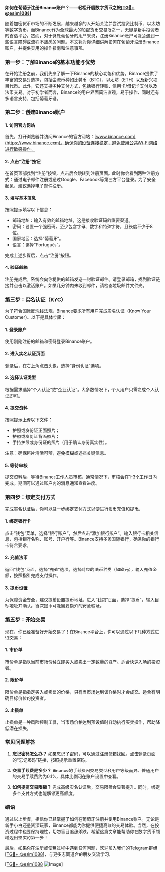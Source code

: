 **如何在葡萄牙注册Binance账户？——轻松开启数字货币之旅[[TG💪+ @esim1088](https://t.me/s/esim1088)]**

随着加密货币市场的不断发展，越来越多的人开始关注并尝试投资比特币、以太坊等数字货币。而Binance作为全球最大的加密货币交易所之一，无疑是新手投资者的首选平台。然而，对于身处葡萄牙的用户来说，注册Binance账户可能会遇到一些语言障碍或流程不熟悉的问题。本文将为你详细讲解如何在葡萄牙注册Binance账户，并提供实用的操作指南和注意事项。

### **第一步：了解Binance的基本功能与优势**

在开始注册之前，我们先来了解一下Binance的核心功能和优势。Binance提供了丰富的交易对选择，包括主流币种如比特币（BTC）、以太坊（ETH）以及新兴项目代币。此外，它还支持多种支付方式，包括银行转账、信用卡/借记卡支付以及法币交易。对于初学者而言，Binance的用户界面简洁直观，易于操作，同时还有多语言支持，包括葡萄牙语。

### **第二步：创建Binance账户**

#### **1. 访问官方网站**
首先，打开浏览器并访问Binance的官方网站：[www.binance.com](https://www.binance.com)。确保你的设备连接稳定，避免使用公共Wi-Fi网络进行敏感操作。

#### **2. 点击“注册”按钮**
在首页顶部找到“注册”按钮，点击后会跳转到注册页面。此时你会看到两种注册方式：通过电子邮件注册或通过Google、Facebook等第三方平台登录。为了安全起见，建议选择电子邮件注册。

#### **3. 填写基本信息**
按照提示填写以下信息：
- 邮箱地址：输入有效的邮箱地址，这是接收验证码的重要渠道。
- 密码：设置一个强密码，至少包含字母、数字和特殊字符，且长度不少于8位。
- 国家地区：选择“葡萄牙”。
- 语言：选择“Português”。

完成上述步骤后，点击“注册”按钮。

#### **4. 验证邮箱**
注册完成后，系统会向你提供的邮箱发送一封验证邮件。请登录邮箱，找到验证链接并点击以激活账户。如果几分钟内未收到邮件，请检查垃圾邮件文件夹。

### **第三步：实名认证（KYC）**

为了符合国际反洗钱法规，Binance要求所有用户完成实名认证（Know Your Customer）。以下是具体步骤：

#### **1. 登录账户**
使用刚刚注册的邮箱和密码登录Binance账户。

#### **2. 进入实名认证页面**
登录后，在右上角点击头像，选择“身份认证”选项。

#### **3. 选择认证类型**
根据需求选择“个人认证”或“企业认证”。大多数情况下，个人用户只需完成个人认证即可。

#### **4. 提交资料**
按照提示上传以下文件：
- 护照或身份证正面照片；
- 护照或身份证背面照片；
- 手持护照或身份证的照片（用于确认身份真实性）。

注意：确保照片清晰可辨，避免模糊或遮挡关键信息。

#### **5. 等待审核**
提交资料后，等待Binance工作人员审核。通常情况下，审核会在1-3个工作日内完成。期间可以通过账户内的消息通知查看进度。

### **第四步：绑定支付方式**

完成实名认证后，你可以进一步绑定支付方式以便进行法币充值和提币。

#### **1. 绑定银行卡**
点击“钱包”菜单，选择“银行账户”，然后点击“添加银行账户”。输入银行卡相关信息，包括银行名称、账号、开户行等。Binance支持多家国际银行，确保你的银行卡符合要求。

#### **2. 充值法币**
返回“钱包”页面，选择“充值”选项，选择对应的法币种类（如欧元），输入充值金额，按照指引完成支付操作。

#### **3. 提币设置**
为保障资金安全，建议提前设置提币地址。进入“钱包”页面，选择“提币”，输入目标地址并确认。首次提币可能需要额外的安全验证。

### **第五步：开始交易**

现在，你已经准备好开始交易了！在Binance平台上，你可以通过以下几种方式进行交易：

#### **1. 市价单**
市价单是指以当前市场价格立即买入或卖出一定数量的资产。适合快速入场的投资者。

#### **2. 限价单**
限价单是指指定买入或卖出的价格，只有当市场达到该价格时才会成交。适合有明确目标价位的投资者。

#### **3. 止损单**
止损单是一种风险控制工具，当市场价格达到预设值时自动执行买卖操作，帮助降低潜在损失。

### **常见问题解答**

1. **忘记密码怎么办？**
   如果忘记了密码，可以通过注册邮箱找回。点击登录页面的“忘记密码”链接，按照提示重置密码。

2. **交易手续费是多少？**
   Binance的手续费因交易类型和用户等级而异。普通用户的交易手续费约为0.1%，具体比例可在账户设置中查看。

3. **如何提高交易限额？**
   完成高级实名认证后，交易限额会显著提升。同时，绑定多个支付方式也能解锁更高额度。

### **结语**

通过以上步骤，相信你已经掌握了如何在葡萄牙注册并使用Binance账户。无论是新手小白还是资深玩家，Binance都能为你提供便捷高效的交易体验。当然，在投资过程中也要保持理性，切勿盲目追涨杀跌。希望这篇文章能帮助你在数字货币领域迈出坚实的第一步！

最后，如果你在注册或使用过程中遇到任何问题，欢迎加入我们的Telegram群组[[TG💪+ @esim1088](https://t.me/s/esim1088)]，与更多志同道合的朋友交流学习。

[[TG💪+ @esim1088](https://t.me/s/esim1088) ![Image](https://i.postimg.cc/4NQfJmqS/Snipaste-2025-05-13-00-14-12.png)]